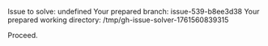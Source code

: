 Issue to solve: undefined
Your prepared branch: issue-539-b8ee3d38
Your prepared working directory: /tmp/gh-issue-solver-1761560839315

Proceed.